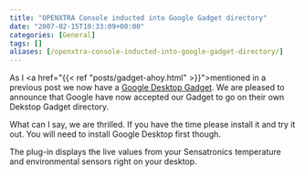 ```yaml
---
title: "OPENXTRA Console inducted into Google Gadget directory"
date: "2007-02-15T10:33:09+00:00"
categories: [General]
tags: []
aliases: [/openxtra-console-inducted-into-google-gadget-directory/]
---
```


As I <a href="{{< ref "posts/gadget-ahoy.html" >}}">mentioned in a previous post</a> we now have a <a href="http://www.openxtra.co.uk/downloads/openxtra-console.php">Google Desktop Gadget</a>. We are pleased to announce that Google have now accepted our Gadget to go on their own Dekstop Gadget directory.

What can I say, we are thrilled. If you have the time please install it and try it out. You will need to install Google Desktop first though.

The plug-in displays the live values from your Sensatronics temperature and environmental sensors right on your desktop.
